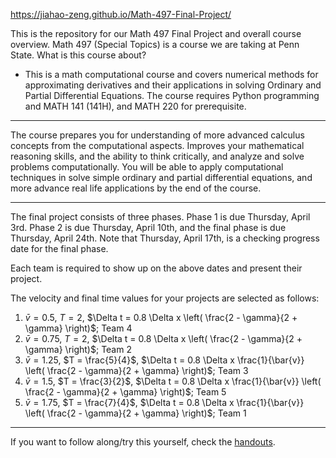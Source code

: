 https://jiahao-zeng.github.io/Math-497-Final-Project/

This is the repository for our Math 497 Final Project and overall course overview. Math 497 (Special Topics) is a course we are taking at Penn State. What is this course about?
- This is a math computational course and covers numerical methods for approximating derivatives and their applications in solving Ordinary and Partial Differential Equations. The course requires Python programming and  MATH 141 (141H), and MATH 220 for prerequisite.
___
The course prepares you for understanding of more advanced calculus concepts from the computational aspects. Improves your mathematical reasoning skills, and the ability to think critically, and analyze and solve problems computationally. You will be able to apply computational techniques in solve simple ordinary and partial differential equations, and more advance real life applications by the end of the course.
___
The final project consists of three phases.
Phase 1 is due Thursday, April 3rd. Phase 2 is due Thursday, April 10th, and the final phase is due Thursday, April 24th. Note that Thursday, April 17th, is a checking progress date for the final phase.

Each team is required to show up on the above dates and present their project.

The velocity and final time values for your projects are selected as follows:

1. $\bar{v} = 0.5$, $T = 2$, $\Delta t = 0.8 \Delta x \left( \frac{2 - \gamma}{2 + \gamma} \right)$; Team 4
2. $\bar{v} = 0.75$, $T = 2$, $\Delta t = 0.8 \Delta x \left( \frac{2 - \gamma}{2 + \gamma} \right)$; Team 2
3. $\bar{v} = 1.25$, $T = \frac{5}{4}$, $\Delta t = 0.8 \Delta x \frac{1}{\bar{v}} \left( \frac{2 - \gamma}{2 + \gamma} \right)$; Team 3
4. $\bar{v} = 1.5$, $T = \frac{3}{2}$, $\Delta t = 0.8 \Delta x \frac{1}{\bar{v}} \left( \frac{2 - \gamma}{2 + \gamma} \right)$; Team 5
5. $\bar{v} = 1.75$, $T = \frac{7}{4}$, $\Delta t = 0.8 \Delta x \frac{1}{\bar{v}} \left( \frac{2 - \gamma}{2 + \gamma} \right)$; Team 1
___
If you want to follow along/try this yourself, check the [handouts](./Handouts). 
